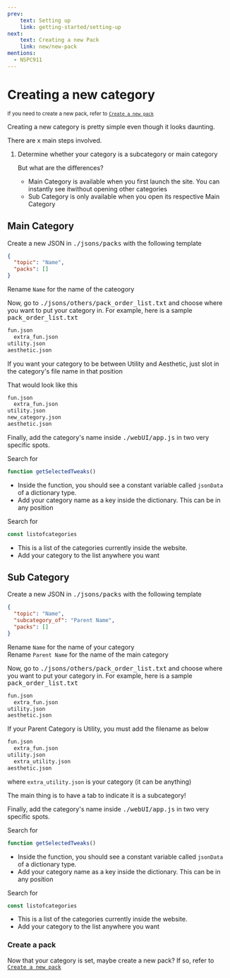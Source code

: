 ```yaml
---
prev:
    text: Setting up
    link: getting-started/setting-up
next:
    text: Creating a new Pack
    link: new/new-pack
mentions:
  - NSPC911
---
```


# Creating a new category
<sub>If you need to create a new pack, refer to [`Create a new pack`](new-pack)</sub>

Creating a new category is pretty simple even though it looks daunting.

There are x main steps involved.

1. Determine whether your category is a subcategory or main category
    
    But what are the differences?
    - Main Category is available when you first launch the site. You can instantly see itwithout opening other categories
    - Sub Category is only available when you open its respective Main Category

## Main Category

Create a new JSON in <kbd>./jsons/packs</kbd> with the following template
```json
{
  "topic": "Name",
  "packs": []
}
```
Rename `Name` for the name of the cateogory

Now, go to <kbd>./jsons/others/pack_order_list.txt</kbd> and choose where you want to put your category in.
For example, here is a sample <kbd>pack_order_list.txt</kbd>
```txt [./jsons/others/pack_order_list.txt]
fun.json
  extra_fun.json
utility.json
aesthetic.json
```
If you want your category to be between Utility and Aesthetic, just slot in the category's file name in that position

That would look like this
```txt [./jsons/others/pack_order_list.txt]
fun.json
  extra_fun.json
utility.json
new_category.json
aesthetic.json
```

Finally, add the category's name inside <kbd>./webUI/app.js</kbd> in two very specific spots.

Search for
```js [webUI/app.js]
function getSelectedTweaks()
```
- Inside the function, you should see a constant variable called `jsonData` of a dictionary type.
- Add your category name as a key inside the dictionary. This can be in any position

Search for
```js [webUI/app.js]
const listofcategories
```
- This is a list of the categories currently inside the website.
- Add your category to the list anywhere you want

## Sub Category
Create a new JSON in <kbd>./jsons/packs</kbd> with the following template
```json
{
  "topic": "Name",
  "subcategory_of": "Parent Name",
  "packs": []
}
```
Rename `Name` for the name of your category<br>Rename `Parent Name` for the name of the main category

Now, go to <kbd>./jsons/others/pack_order_list.txt</kbd> and choose where you want to put your category in.
For example, here is a sample <kbd>pack_order_list.txt</kbd>
```txt [./jsons/others/pack_order_list.txt]
fun.json
  extra_fun.json
utility.json
aesthetic.json
```
If your Parent Category is Utility, you must add the filename as below
```txt [./jsons/others/pack_order_list.txt]
fun.json
  extra_fun.json
utility.json
  extra_utility.json
aesthetic.json
```
where `extra_utility.json` is your category (it can be anything)

The main thing is to have a tab to indicate it is a subcategory!

Finally, add the category's name inside <kbd>./webUI/app.js</kbd> in two very specific spots.

Search for
```js [webUI/app.js]
function getSelectedTweaks()
```
- Inside the function, you should see a constant variable called `jsonData` of a dictionary type.
- Add your category name as a key inside the dictionary. This can be in any position

Search for
```js [webUI/app.js]
const listofcategories
```
- This is a list of the categories currently inside the website.
- Add your category to the list anywhere you want

### Create a pack
Now that your category is set, maybe create a new pack? If so, refer to [`Create a new pack`](new-pack)

<Contributors />